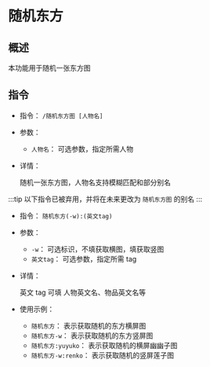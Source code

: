 # 随机东方

## 概述

本功能用于随机一张东方图

## 指令

- 指令： `/随机东方图 [人物名]`

- 参数：

  - `人物名`： 可选参数，指定所需人物

- 详情：

  随机一张东方图，人物名支持模糊匹配和部分别名

:::tip
以下指令已被弃用，并将在未来更改为 `随机东方图` 的别名
:::

- 指令： `随机东方(-w):(英文tag)`

- 参数：

  - `-w`： 可选标识，不填获取横图，填获取竖图
  - `英文tag`： 可选参数，指定所需 tag

- 详情：

  英文 tag 可填 人物英文名、物品英文名等

- 使用示例：

  - `随机东方`： 表示获取随机的东方横屏图
  - `随机东方-w`： 表示获取随机的东方竖屏图
  - `随机东方:yuyuko`： 表示获取随机的横屏幽幽子图
  - `随机东方-w:renko`： 表示获取随机的竖屏莲子图
